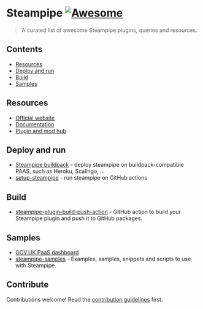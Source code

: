 # Steampipe [![Awesome](https://awesome.re/badge.svg)](https://awesome.re)

> A curated list of awesome Steampipe plugins, queries and resources.

## Contents

- [Resources](#resources)
- [Deploy and run](#deploy-and-run)
- [Build](#build)
- [Samples](#samples)

## Resources

- [Official website](https://steampipe.io/)
- [Documentation](https://steampipe.io/docs)
- [Plugin and mod hub](https://hub.steampipe.io/)

## Deploy and run

- [Steampipe buildpack](https://github.com/francois2metz/steampipe-buildpack) - deploy steampipe on buildpack-compatible PAAS, such as Heroku, Scalingo, ...
- [setup-steampipe](https://github.com/francois2metz/setup-steampipe) - run steampipe on GitHub actions

## Build

- [steampipe-plugin-build-push-action](https://github.com/francois2metz/steampipe-plugin-build-push-action) - GitHub action to build your Steampipe plugin and push it to GitHub packages.

## Samples

- [GOV.UK PaaS dashboard](https://github.com/pauldougan/paas-steampipe-dashboard)
- [steampipe-samples](https://github.com/turbot/steampipe-samples) - Examples, samples, snippets and scripts to use with Steampipe.

## Contribute

Contributions welcome! Read the [contribution guidelines](contributing.md) first.
